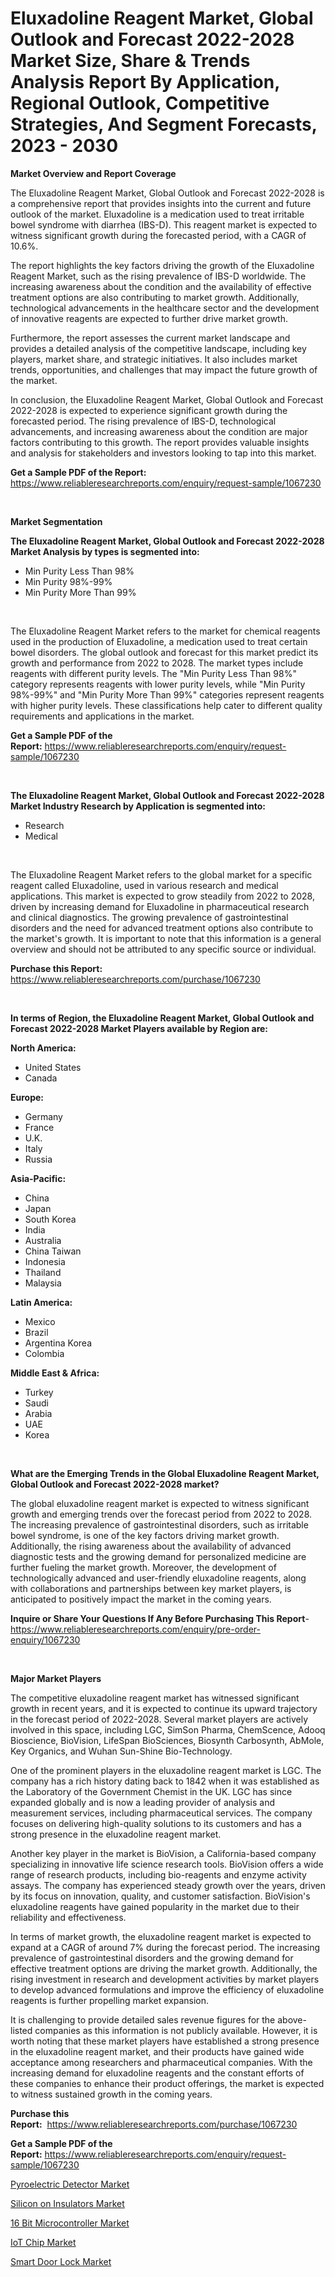 <p><h1>Eluxadoline Reagent Market, Global Outlook and Forecast 2022-2028 Market Size, Share & Trends Analysis Report By Application, Regional Outlook, Competitive Strategies, And Segment Forecasts, 2023 - 2030</h1></p><p><strong>Market Overview and Report Coverage</strong></p>
<p><p>The Eluxadoline Reagent Market, Global Outlook and Forecast 2022-2028 is a comprehensive report that provides insights into the current and future outlook of the market. Eluxadoline is a medication used to treat irritable bowel syndrome with diarrhea (IBS-D). This reagent market is expected to witness significant growth during the forecasted period, with a CAGR of 10.6%.</p><p>The report highlights the key factors driving the growth of the Eluxadoline Reagent Market, such as the rising prevalence of IBS-D worldwide. The increasing awareness about the condition and the availability of effective treatment options are also contributing to market growth. Additionally, technological advancements in the healthcare sector and the development of innovative reagents are expected to further drive market growth.</p><p>Furthermore, the report assesses the current market landscape and provides a detailed analysis of the competitive landscape, including key players, market share, and strategic initiatives. It also includes market trends, opportunities, and challenges that may impact the future growth of the market.</p><p>In conclusion, the Eluxadoline Reagent Market, Global Outlook and Forecast 2022-2028 is expected to experience significant growth during the forecasted period. The rising prevalence of IBS-D, technological advancements, and increasing awareness about the condition are major factors contributing to this growth. The report provides valuable insights and analysis for stakeholders and investors looking to tap into this market.</p></p>
<p><strong>Get a Sample PDF of the Report:</strong> <a href="https://www.reliableresearchreports.com/enquiry/request-sample/1067230">https://www.reliableresearchreports.com/enquiry/request-sample/1067230</a></p>
<p>&nbsp;</p>
<p><strong>Market Segmentation</strong></p>
<p><strong>The Eluxadoline Reagent Market, Global Outlook and Forecast 2022-2028 Market Analysis by types is segmented into:</strong></p>
<p><ul><li>Min Purity Less Than 98%</li><li>Min Purity 98%-99%</li><li>Min Purity More Than 99%</li></ul></p>
<p>&nbsp;</p>
<p><p>The Eluxadoline Reagent Market refers to the market for chemical reagents used in the production of Eluxadoline, a medication used to treat certain bowel disorders. The global outlook and forecast for this market predict its growth and performance from 2022 to 2028. The market types include reagents with different purity levels. The "Min Purity Less Than 98%" category represents reagents with lower purity levels, while "Min Purity 98%-99%" and "Min Purity More Than 99%" categories represent reagents with higher purity levels. These classifications help cater to different quality requirements and applications in the market.</p></p>
<p><strong>Get a Sample PDF of the Report:</strong>&nbsp;<a href="https://www.reliableresearchreports.com/enquiry/request-sample/1067230">https://www.reliableresearchreports.com/enquiry/request-sample/1067230</a></p>
<p>&nbsp;</p>
<p><strong>The Eluxadoline Reagent Market, Global Outlook and Forecast 2022-2028 Market Industry Research by Application is segmented into:</strong></p>
<p><ul><li>Research</li><li>Medical</li></ul></p>
<p>&nbsp;</p>
<p><p>The Eluxadoline Reagent Market refers to the global market for a specific reagent called Eluxadoline, used in various research and medical applications. This market is expected to grow steadily from 2022 to 2028, driven by increasing demand for Eluxadoline in pharmaceutical research and clinical diagnostics. The growing prevalence of gastrointestinal disorders and the need for advanced treatment options also contribute to the market's growth. It is important to note that this information is a general overview and should not be attributed to any specific source or individual.</p></p>
<p><strong>Purchase this Report:</strong>&nbsp; <a href="https://www.reliableresearchreports.com/purchase/1067230">https://www.reliableresearchreports.com/purchase/1067230</a></p>
<p>&nbsp;</p>
<p><strong>In terms of Region, the Eluxadoline Reagent Market, Global Outlook and Forecast 2022-2028 Market Players available by Region are:</strong></p>
<p>
    <p> <strong> North America: </strong>
        <ul>
            <li>United States</li>
            <li>Canada</li>
        </ul>
        </p> 
    <p> <strong> Europe: </strong>
        <ul>
            <li>Germany</li>
            <li>France</li>
            <li>U.K.</li>
            <li>Italy</li>
            <li>Russia</li>
        </ul>
        </p> 
    <p> <strong> Asia-Pacific: </strong>
        <ul>
            <li>China</li>
            <li>Japan</li>
            <li>South Korea</li>
            <li>India</li>
            <li>Australia</li>
            <li>China Taiwan</li>
            <li>Indonesia</li>
            <li>Thailand</li>
            <li>Malaysia</li>
        </ul>
        </p> 
    <p> <strong> Latin America: </strong>
        <ul>
            <li>Mexico</li>
            <li>Brazil</li>
            <li>Argentina Korea</li>
            <li>Colombia</li>
        </ul>
        </p> 
    <p> <strong> Middle East & Africa: </strong>
        <ul>
            <li>Turkey</li>
            <li>Saudi</li>
            <li>Arabia</li>
            <li>UAE</li>
            <li>Korea</li>
        </ul>
    </p>
    </p>
<p>&nbsp;</p>
<p><strong>What are the Emerging Trends in the Global Eluxadoline Reagent Market, Global Outlook and Forecast 2022-2028 market?</strong></p>
<p><p>The global eluxadoline reagent market is expected to witness significant growth and emerging trends over the forecast period from 2022 to 2028. The increasing prevalence of gastrointestinal disorders, such as irritable bowel syndrome, is one of the key factors driving market growth. Additionally, the rising awareness about the availability of advanced diagnostic tests and the growing demand for personalized medicine are further fueling the market growth. Moreover, the development of technologically advanced and user-friendly eluxadoline reagents, along with collaborations and partnerships between key market players, is anticipated to positively impact the market in the coming years.</p></p>
<p><strong>Inquire or Share Your Questions If Any Before Purchasing This Report</strong>- <a href="https://www.reliableresearchreports.com/enquiry/pre-order-enquiry/1067230">https://www.reliableresearchreports.com/enquiry/pre-order-enquiry/1067230</a></p>
<p>&nbsp;</p>
<p><strong>Major Market Players</strong></p>
<p><p>The competitive eluxadoline reagent market has witnessed significant growth in recent years, and it is expected to continue its upward trajectory in the forecast period of 2022-2028. Several market players are actively involved in this space, including LGC, SimSon Pharma, ChemScence, Adooq Bioscience, BioVision, LifeSpan BioSciences, Biosynth Carbosynth, AbMole, Key Organics, and Wuhan Sun-Shine Bio-Technology.</p><p>One of the prominent players in the eluxadoline reagent market is LGC. The company has a rich history dating back to 1842 when it was established as the Laboratory of the Government Chemist in the UK. LGC has since expanded globally and is now a leading provider of analysis and measurement services, including pharmaceutical services. The company focuses on delivering high-quality solutions to its customers and has a strong presence in the eluxadoline reagent market.</p><p>Another key player in the market is BioVision, a California-based company specializing in innovative life science research tools. BioVision offers a wide range of research products, including bio-reagents and enzyme activity assays. The company has experienced steady growth over the years, driven by its focus on innovation, quality, and customer satisfaction. BioVision's eluxadoline reagents have gained popularity in the market due to their reliability and effectiveness.</p><p>In terms of market growth, the eluxadoline reagent market is expected to expand at a CAGR of around 7% during the forecast period. The increasing prevalence of gastrointestinal disorders and the growing demand for effective treatment options are driving the market growth. Additionally, the rising investment in research and development activities by market players to develop advanced formulations and improve the efficiency of eluxadoline reagents is further propelling market expansion.</p><p>It is challenging to provide detailed sales revenue figures for the above-listed companies as this information is not publicly available. However, it is worth noting that these market players have established a strong presence in the eluxadoline reagent market, and their products have gained wide acceptance among researchers and pharmaceutical companies. With the increasing demand for eluxadoline reagents and the constant efforts of these companies to enhance their product offerings, the market is expected to witness sustained growth in the coming years.</p></p>
<p><strong>Purchase this Report:</strong>&nbsp;&nbsp;<a href="https://www.reliableresearchreports.com/purchase/1067230">https://www.reliableresearchreports.com/purchase/1067230</a></p>
<p></p>
<p><strong>Get a Sample PDF of the Report:</strong>&nbsp;<a href="https://www.reliableresearchreports.com/enquiry/request-sample/1067230">https://www.reliableresearchreports.com/enquiry/request-sample/1067230</a></p>
<p><p><a href="https://www.linkedin.com/pulse/decoding-pyroelectric-detector-market-deep-dive-latest-n5uvc/">Pyroelectric Detector Market</a></p><p><a href="https://www.reportprime.com/silicon-on-insulators-r5177">Silicon on Insulators Market</a></p><p><a href="https://www.reportprime.com/16-bit-microcontroller-r5178">16 Bit Microcontroller Market</a></p><p><a href="https://www.linkedin.com/pulse/iot-chip-market-challenges-opportunities-growth-drivers-ombje/">IoT Chip Market</a></p><p><a href="https://medium.com/@abdulkoss1954/smart-door-lock-market-size-growth-forecast-2023-2030-f49e07c8f4a1">Smart Door Lock Market</a></p></p>